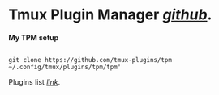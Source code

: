 # Tmux Plugin Manager *[github](https://github.com/tmux-plugins/tpm)*.
#### My TPM setup
##
    git clone https://github.com/tmux-plugins/tpm ~/.config/tmux/plugins/tpm/tpm'
Plugins list *[link](https://github.com/tmux-plugins/list)*.
